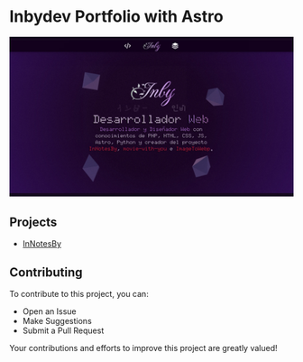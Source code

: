 # Inbydev Portfolio with Astro

![screenshot of inby.dev](/docs/images/screenshot.webp)

## Projects
-   [InNotesBy](https://github.com/Inbydev/InNotesBy)

## Contributing

To contribute to this project, you can:
- Open an Issue
- Make Suggestions
- Submit a Pull Request

Your contributions and efforts to improve this project are greatly valued!
